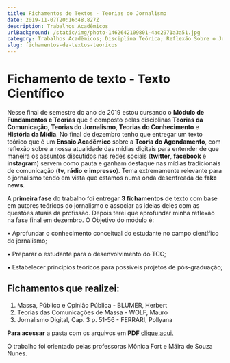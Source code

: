 ```yaml
---
title: Fichamentos de Textos - Teorias do Jornalismo
date: 2019-11-07T20:16:48.827Z
description: Trabalhos Acadêmicos
urlBackground: /static/img/photo-1462642109801-4ac2971a3a51.jpg
category: Trabalhos Acadêmicos; Disciplina Teórica; Reflexão Sobre o Jornalismo;
slug: fichamentos-de-textos-teoricos
---
```

# Fichamento de texto - Texto Científico

Nesse final de semestre do ano de 2019 estou cursando o **Módulo de Fundamentos e Teorias** que é composto pelas disciplinas **Teorias da Comunicação**, **Teorias do Jornalismo**, **Teorias do Conhecimento** e **História da Mídia**. No final de dezembro tenho que entregar um texto teórico que é um **Ensaio Acadêmico** sobre a **Teoria do Agendamento**, com reflexão sobre a nossa atualidade das mídias digitais para entender de que maneira os assuntos discutidos nas redes sociais (**twitter**, **facebook** e **instagram**) servem como pauta e ganham destaque nas mídias tradicionais de comunicação (**tv**, **rádio** e **impresso**). Tema extremamente relevante para o jornalismo tendo em vista que estamos numa onda desenfreada de **fake news**.

A **primeira fase** do trabalho foi entregar **3 fichamentos** de texto com base em autores teóricos do jornalismo e associar as ideias deles com as questões atuais da profissão. Depois terei que aprofundar minha reflexão na fase final em dezembro. O Objetivo do módulo é:

• Aprofundar o conhecimento conceitual do estudante no campo científico do jornalismo; 

• Preparar o estudante para o desenvolvimento do TCC; 

• Estabelecer princípios teóricos para possíveis projetos de pós-graduação;

## Fichamentos que realizei:

1. Massa, Público e Opinião Pública - BLUMER, Herbert
2. Teorias das Comunicações de Massa - WOLF, Mauro
3. Jornalismo Digital, Cap. 3 p. 51-56 - FERRARI, Pollyana

**Para acessar** a pasta com os arquivos em **PDF** [clique aqui.](https://drive.google.com/drive/folders/1rsB334yZPXFrM4V3_frkDxt_-HpmzldL)

O trabalho foi orientado pelas professoras Mônica Fort e Máira de Souza Nunes.
